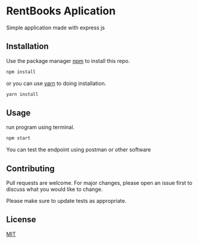 # RentBooks Aplication

Simple application made with express js

## Installation

Use the package manager [npm](https://www.npmjs.com/) to install this repo.

```bash
npm install
```

or you can use [yarn](https://yarnpkg.com/) to doing installation.

```bash
yarn install
```

## Usage

run program using terminal.

```bash
npm start

```

You can test the endpoint using postman or other software

## Contributing

Pull requests are welcome. For major changes, please open an issue first to discuss what you would like to change.

Please make sure to update tests as appropriate.

## License

[MIT](https://choosealicense.com/licenses/mit/)
